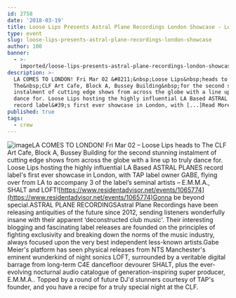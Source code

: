 ```yaml
---
id: 2758
date: '2018-03-19'
title: Loose Lips Presents Astral Plane Recordings London Showcase - Loose Lips
type: event
slug: loose-lips-presents-astral-plane-recordings-london-showcase
author: 100
banner:
  - >-
    imported/loose-lips-presents-astral-plane-recordings-london-showcase/image2758.jpeg
description: >-
  LA COMES TO LONDON! Fri Mar 02 &#8211;&nbsp;Loose Lips&nbsp;heads to
  The&nbsp;CLF Art Cafe, Block A, Bussey Building&nbsp;for the second stunning
  instalment of cutting edge shows from across the globe with a line up to truly
  dance for. Loose Lips hosting the highly influential LA Based ASTRAL PLANES
  record label&#39;s first ever showcase in London, with [...]Read More...
published: true
tags:
  - crew
---
```

![image](../imported/loose-lips-presents-astral-plane-recordings-london-showcase/image2758.jpeg)LA COMES TO LONDON! Fri Mar 02 – Loose Lips heads to The CLF Art Cafe, Block A, Bussey Building for the second stunning instalment of cutting edge shows from across the globe with a line up to truly dance for. Loose Lips hosting the highly influential LA Based ASTRAL PLANES record label's first ever showcase in London, with TAP label owner GABE, flying over from LA to accompany 3 of the label’s seminal artists – E.M.M.A., SHALT and LOFT![https://www.residentadvisor.net/events/1065774](https://www.residentadvisor.net/events/1065774)Gonna be beyond special.ASTRAL PLANE RECORDINGSAstral Plane Recordings have been releasing antiquities of the future since 2012, sending listeners wonderfully insane with their apparent ‘deconstructed club music'. Their interesting blogging and fascinating label releases are founded on the principles of fighting exclusivity and breaking down the norms of the music industry, always focused upon the very best independent less-known artists.Gabe Meier's platform has seen physical releases from NTS Manchester's eminent wunderkind of night sonics LOFT, surrounded by a veritable digital barrage from long-term C4E dancefloor devourer SHALT, plus the ever-evolving nocturnal audio catalogue of generation-inspiring super producer, E.M.M.A.. Topped by a round of future DJ'd stunners courtesy of TAP's founder, and you have a recipe for a truly special night at the CLF.